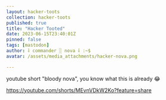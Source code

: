 ```yaml
---
layout: hacker-toots
collection: hacker-toots
published: true
title: "Hacker Tooted"
date: 2023-06-15T23:40:01Z
pinned: false
tags: [mastodon]
author: ⸸ commander ░ nova ⸸ :~$
avatar: /assets/media_attachments/hacker-nova.png

---
```


<p>youtube short &quot;bloody nova&quot;, you know what this is already 😂​</p><p><a href="https://youtube.com/shorts/MEvnVDkW2Ko?feature=share" target="_blank" rel="nofollow noopener noreferrer" translate="no"><span class="invisible">https://</span><span class="ellipsis">youtube.com/shorts/MEvnVDkW2Ko</span><span class="invisible">?feature=share</span></a></p>


